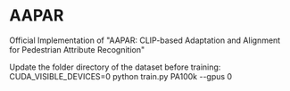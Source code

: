 # AAPAR
Official Implementation of "AAPAR: CLIP-based Adaptation and Alignment for Pedestrian Attribute Recognition"

Update the folder directory of the dataset before training:
CUDA_VISIBLE_DEVICES=0 python train.py PA100k --gpus 0 
